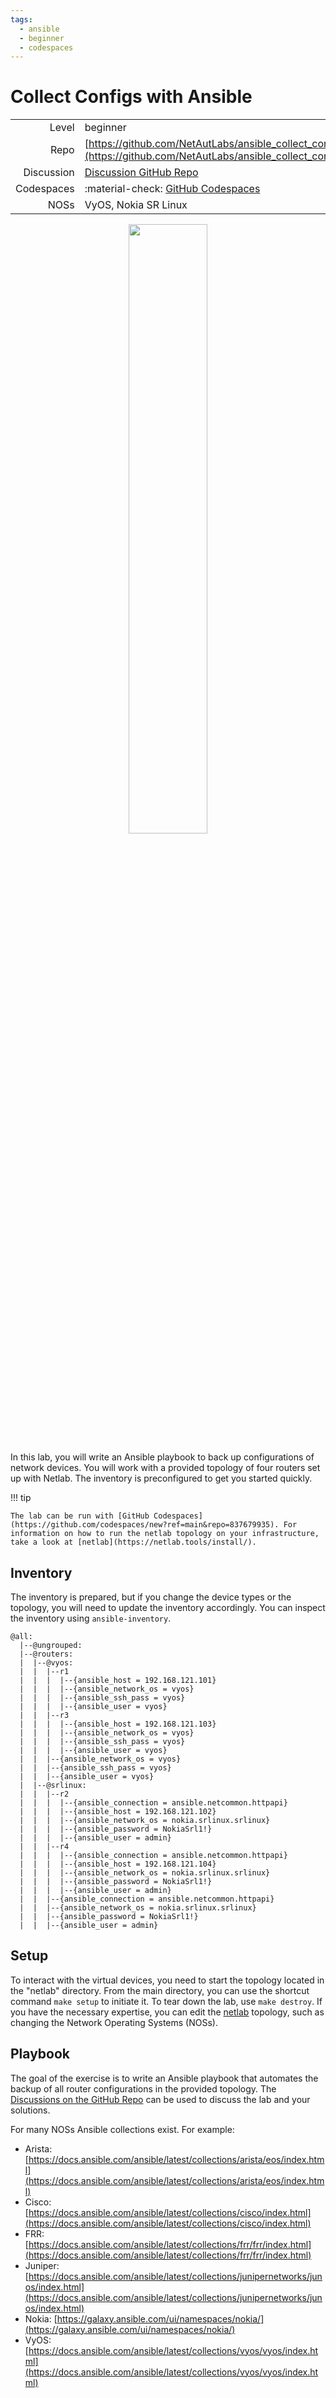 ```yaml
---
tags:
  - ansible
  - beginner
  - codespaces
---
```


# Collect Configs with Ansible


|             |                                                                                                                |
| ----------: | :------------------------------------------------------------------------------------------------------------- |
| Level       | beginner                                                                                                       |
| Repo        | [https://github.com/NetAutLabs/ansible_collect_configs](https://github.com/NetAutLabs/ansible_collect_configs) |
| Discussion  | [Discussion GitHub Repo](https://github.com/NetAutLabs/ansible_collect_configs/discussions)                    |
| Codespaces  | :material-check: [GitHub Codespaces](https://codespaces.new/NetAutLabs/ansible_collect_configs)                |
| NOSs        | VyOS, Nokia SR Linux                                                                                           |

<div align=center>
<a href="https://codespaces.new/NetAutLabs/ansible_collect_configs?quickstart=1">
<img src="https://gitlab.com/rdodin/pics/-/wikis/uploads/d78a6f9f6869b3ac3c286928dd52fa08/run_in_codespaces-v1.svg?sanitize=true" style="width:50%"/>
</a>
</div>

In this lab, you will write an Ansible playbook to back up configurations of network devices. You will work with a provided topology of four routers set up with Netlab. The inventory is preconfigured to get you started quickly.

!!! tip

    The lab can be run with [GitHub Codespaces](https://github.com/codespaces/new?ref=main&repo=837679935). For information on how to run the netlab topology on your infrastructure, take a look at [netlab](https://netlab.tools/install/).

## Inventory

The inventory is prepared, but if you change the device types or the topology, you will need to update the inventory accordingly. You can inspect the inventory using `ansible-inventory`.

``` title="ansible-inventory -i inventory.yaml --graph --vars"
@all:
  |--@ungrouped:
  |--@routers:
  |  |--@vyos:
  |  |  |--r1
  |  |  |  |--{ansible_host = 192.168.121.101}
  |  |  |  |--{ansible_network_os = vyos}
  |  |  |  |--{ansible_ssh_pass = vyos}
  |  |  |  |--{ansible_user = vyos}
  |  |  |--r3
  |  |  |  |--{ansible_host = 192.168.121.103}
  |  |  |  |--{ansible_network_os = vyos}
  |  |  |  |--{ansible_ssh_pass = vyos}
  |  |  |  |--{ansible_user = vyos}
  |  |  |--{ansible_network_os = vyos}
  |  |  |--{ansible_ssh_pass = vyos}
  |  |  |--{ansible_user = vyos}
  |  |--@srlinux:
  |  |  |--r2
  |  |  |  |--{ansible_connection = ansible.netcommon.httpapi}
  |  |  |  |--{ansible_host = 192.168.121.102}
  |  |  |  |--{ansible_network_os = nokia.srlinux.srlinux}
  |  |  |  |--{ansible_password = NokiaSrl1!}
  |  |  |  |--{ansible_user = admin}
  |  |  |--r4
  |  |  |  |--{ansible_connection = ansible.netcommon.httpapi}
  |  |  |  |--{ansible_host = 192.168.121.104}
  |  |  |  |--{ansible_network_os = nokia.srlinux.srlinux}
  |  |  |  |--{ansible_password = NokiaSrl1!}
  |  |  |  |--{ansible_user = admin}
  |  |  |--{ansible_connection = ansible.netcommon.httpapi}
  |  |  |--{ansible_network_os = nokia.srlinux.srlinux}
  |  |  |--{ansible_password = NokiaSrl1!}
  |  |  |--{ansible_user = admin}
```

## Setup

To interact with the virtual devices, you need to start the topology located in the "netlab" directory. From the main directory, you can use the shortcut command `make setup` to initiate it. To tear down the lab, use `make destroy`. If you have the necessary expertise, you can edit the [netlab](https://netlab.tools) topology, such as changing the Network Operating Systems (NOSs).

## Playbook

The goal of the exercise is to write an Ansible playbook that automates the backup of all router configurations in the provided topology. The [Discussions on the GitHub Repo](https://github.com/NetAutLabs/ansible_collect_configs/discussions) can be used to discuss the lab and your solutions. 

For many NOSs Ansible collections exist. For example:

- Arista: [https://docs.ansible.com/ansible/latest/collections/arista/eos/index.html](https://docs.ansible.com/ansible/latest/collections/arista/eos/index.html)
- Cisco: [https://docs.ansible.com/ansible/latest/collections/cisco/index.html](https://docs.ansible.com/ansible/latest/collections/cisco/index.html)
- FRR: [https://docs.ansible.com/ansible/latest/collections/frr/frr/index.html](https://docs.ansible.com/ansible/latest/collections/frr/frr/index.html)
- Juniper: [https://docs.ansible.com/ansible/latest/collections/junipernetworks/junos/index.html](https://docs.ansible.com/ansible/latest/collections/junipernetworks/junos/index.html)
- Nokia: [https://galaxy.ansible.com/ui/namespaces/nokia/](https://galaxy.ansible.com/ui/namespaces/nokia/)
- VyOS: [https://docs.ansible.com/ansible/latest/collections/vyos/vyos/index.html](https://docs.ansible.com/ansible/latest/collections/vyos/vyos/index.html)

